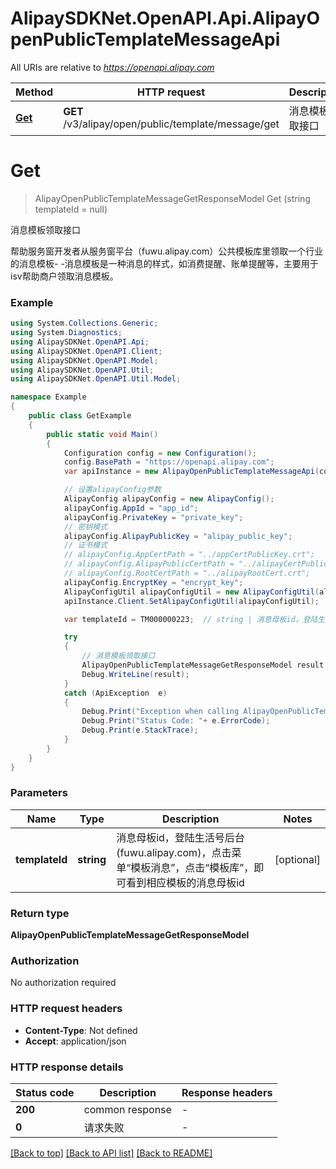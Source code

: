 # AlipaySDKNet.OpenAPI.Api.AlipayOpenPublicTemplateMessageApi

All URIs are relative to *https://openapi.alipay.com*

Method | HTTP request | Description
------------- | ------------- | -------------
[**Get**](AlipayOpenPublicTemplateMessageApi.md#get) | **GET** /v3/alipay/open/public/template/message/get | 消息模板领取接口


<a name="get"></a>
# **Get**
> AlipayOpenPublicTemplateMessageGetResponseModel Get (string templateId = null)

消息模板领取接口

帮助服务窗开发者从服务窗平台（fuwu.alipay.com）公共模板库里领取一个行业的消息模板- -消息模板是一种消息的样式，如消费提醒、账单提醒等，主要用于isv帮助商户领取消息模板。

### Example
```csharp
using System.Collections.Generic;
using System.Diagnostics;
using AlipaySDKNet.OpenAPI.Api;
using AlipaySDKNet.OpenAPI.Client;
using AlipaySDKNet.OpenAPI.Model;
using AlipaySDKNet.OpenAPI.Util;
using AlipaySDKNet.OpenAPI.Util.Model;

namespace Example
{
    public class GetExample
    {
        public static void Main()
        {
            Configuration config = new Configuration();
            config.BasePath = "https://openapi.alipay.com";
            var apiInstance = new AlipayOpenPublicTemplateMessageApi(config);

            // 设置alipayConfig参数
            AlipayConfig alipayConfig = new AlipayConfig();
            alipayConfig.AppId = "app_id";
            alipayConfig.PrivateKey = "private_key";
            // 密钥模式
            alipayConfig.AlipayPublicKey = "alipay_public_key";
            // 证书模式
            // alipayConfig.AppCertPath = "../appCertPublicKey.crt";
            // alipayConfig.AlipayPublicCertPath = "../alipayCertPublicKey_RSA2.crt";
            // alipayConfig.RootCertPath = "../alipayRootCert.crt";
            alipayConfig.EncryptKey = "encrypt_key";
            AlipayConfigUtil alipayConfigUtil = new AlipayConfigUtil(alipayConfig);
            apiInstance.Client.SetAlipayConfigUtil(alipayConfigUtil);

            var templateId = TM000000223;  // string | 消息母板id，登陆生活号后台(fuwu.alipay.com)，点击菜单“模板消息”，点击“模板库”，即可看到相应模板的消息母板id (optional) 

            try
            {
                // 消息模板领取接口
                AlipayOpenPublicTemplateMessageGetResponseModel result = apiInstance.Get(templateId);
                Debug.WriteLine(result);
            }
            catch (ApiException  e)
            {
                Debug.Print("Exception when calling AlipayOpenPublicTemplateMessageApi.Get: " + e.Message );
                Debug.Print("Status Code: "+ e.ErrorCode);
                Debug.Print(e.StackTrace);
            }
        }
    }
}
```

### Parameters

Name | Type | Description  | Notes
------------- | ------------- | ------------- | -------------
 **templateId** | **string**| 消息母板id，登陆生活号后台(fuwu.alipay.com)，点击菜单“模板消息”，点击“模板库”，即可看到相应模板的消息母板id | [optional] 

### Return type

**AlipayOpenPublicTemplateMessageGetResponseModel**

### Authorization

No authorization required

### HTTP request headers

 - **Content-Type**: Not defined
 - **Accept**: application/json


### HTTP response details
| Status code | Description | Response headers |
|-------------|-------------|------------------|
| **200** | common response |  -  |
| **0** | 请求失败 |  -  |

[[Back to top]](#) [[Back to API list]](../README.md#documentation-for-api-endpoints) [[Back to README]](../README.md)

